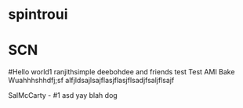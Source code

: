# spintroui
# SCN
#Hello world1
ranjithsimple
deebohdee and friends
test
Test AMI Bake
 Wuahhhshhdfj;sf
alfjldsajlsajflasjflasjflsadjfsaljflsajf

SalMcCarty - #1
asd
yay
blah dog
